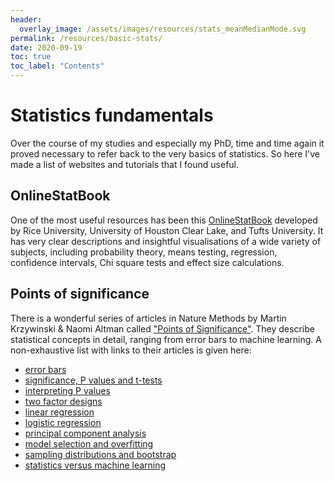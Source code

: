 ```yaml
---
header:
  overlay_image: /assets/images/resources/stats_meanMedianMode.svg
permalink: /resources/basic-stats/
date: 2020-09-19
toc: true
toc_label: "Contents"
---
```


# Statistics fundamentals

Over the course of my studies and especially my PhD, time and time again it proved necessary to refer back to the very basics of statistics. So here I've made a list of websites and tutorials that I found useful.

## OnlineStatBook

One of the most useful resources has been this [OnlineStatBook][1] developed by Rice University, University of Houston Clear Lake, and Tufts University. 
It has very clear descriptions and insightful visualisations of a wide variety of subjects, including probability theory, means testing, regression, confidence intervals, Chi square tests and effect size calculations. 

## Points of significance

There is a wonderful series of articles in Nature Methods by Martin Krzywinski & Naomi Altman called ["Points of Significance"][2]. They describe statistical concepts in detail, ranging from error bars to machine learning. A non-exhaustive list with links to their articles is given here:

- [error bars](https://www.nature.com/articles/nmeth.2659.pdf?origin=ppub)
- [significance, P values and t-tests](https://www.nature.com/articles/nmeth.2698.pdf)
- [interpreting P values](https://www.nature.com/articles/nmeth.4210.pdf)
- [two factor designs](https://www.nature.com/articles/nmeth.3180.pdf)
- [linear regression](https://www.nature.com/articles/nmeth.3627)
- [logistic regression](https://www.nature.com/articles/nmeth.3904)
- [principal component analysis](https://www.nature.com/articles/nmeth.4346.pdf)
- [model selection and overfitting](https://www.nature.com/articles/nmeth.3968.pdf?origin=ppub)
- [sampling distributions and bootstrap](https://www.nature.com/articles/nmeth.3414.pdf)
- [statistics versus machine learning](https://www.nature.com/articles/nmeth.4642.pdf?origin=ppub)

<!------------------------------- FOOTER --------------------------------->

[1]: http://onlinestatbook.com/2/index.html

[2]: https://scholar.google.co.uk/scholar?hl=en&as_sdt=0%2C5&q=Krzywinski+Altman+nature+methods+%22points+of+significance%22&btnG=
